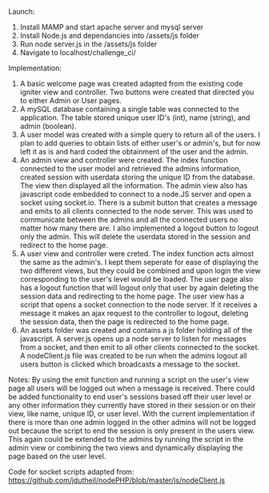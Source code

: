 Launch: 
1. Install MAMP and start apache server and mysql server
2. Install Node.js and dependancies into /assets/js folder
3. Run node server.js in the /assets/js folder
4. Navigate to localhost/challenge_ci/




Implementation:
1. A basic welcome page was created adapted from the existing code igniter view and controller. Two buttons were created that directed you to either Admin or User pages.
2. A mySQL database containing a single table was connected to the application. The table stored unique user ID's (int), name (string), and admin (boolean).
3. A user model was created with a simple query to return all of the users. I plan to add queries to obtain lists of either user's or admin's, but for now left it as is and hard coded the obtainment of the user and the admin.
3. An admin view and controller were created. The index function connected to the user model and retrieved the admins information, created session with userdata storing the unique ID from the database. The view then displayed all the information. The admin view also has javascript code embedded to connect to a node.JS server and open a socket using socket.io. There is a submit button that creates a message and emits to all clients connected to the node server. This was used to communicate between the admins and all the connected users no matter how many there are. I also implemented a logout button to logout only the admin. This will delete the userdata stored in the session and redirect to the home page.
4. A user view and controller were creted. The index function acts almost the same as the admin's. I kept them seperate for ease of displaying the two different views, but they could be combined and upon login the view corresponding to the user's level would be loaded. The user page also has a logout function that will logout only that user by again deleting the session data and redirecting to the home page. The user view has a script that opens a socket connection to the node server. If it receives a message it makes an ajax request to the controller to logout, deleting the session data, then the page is redirected to the home page.
5. An assets folder was created and contains a js folder holding all of the javascript. A server.js opens up a node server to listen for messages from a socket, and then emit to all other clients connected to the socket. A nodeClient.js file was created to be run when the admins logout all users button is clicked which broadcasts a message to the socket.

Notes:
By using the emit function and running a script on the user's view page all users will be logged out when a message is received. There could be added functionality to end user's sessions based off their user level or any other information they currently have stored in their session or on their view, like name, unique ID, or user level. With the current implementation if there is more than one admin logged in the other admins will not be logged out because the script to end the session is only present in the users view. This again could be extended to the admins by running the script in the admin view or combining the two views and dynamically displaying the page based on the user level.


Code for socket scripts adapted from: https://github.com/jdutheil/nodePHP/blob/master/js/nodeClient.js
